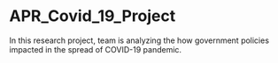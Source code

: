 # APR_Covid_19_Project
In this research project, team is analyzing the how government policies impacted in the spread of COVID-19 pandemic.
